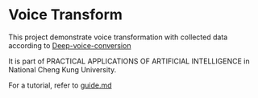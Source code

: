 Voice Transform
===

This project demonstrate voice transformation with collected data according to [Deep-voice-conversion](https://github.com/andabi/deep-voice-conversion)

It is part of PRACTICAL APPLICATIONS OF ARTIFICIAL INTELLIGENCE in National Cheng Kung University. 

For a tutorial, refer to [guide.md](https://github.com/alapha23/blob/master/guide.md)
